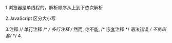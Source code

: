 1.浏览器是单线程的，解析顺序从上到下依次解析

2.JavaScript 区分大小写

3.注释
    //  单行注释
   /* */  多行注释
   /* 然而, 你不能, /* 嵌套注释 */ 语法错误 */    不能嵌套/*  */
4.